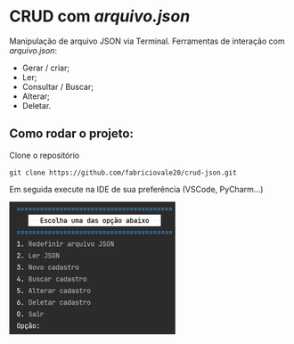 # CRUD com *arquivo.json*

Manipulação de arquivo JSON via Terminal.
Ferramentas de interação com *arquivo.json*:
- Gerar / criar;
- Ler;
- Consultar / Buscar;
- Alterar;
- Deletar.

## Como rodar o projeto:
Clone o repositório
```
git clone https://github.com/fabriciovale20/crud-json.git
```

Em seguida execute na IDE de sua preferência (VSCode, PyCharm...)

![alt text](img-crud.png)
